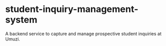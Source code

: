 # student-inquiry-management-system
A backend service to capture and manage prospective student inquiries at Umuzi.
